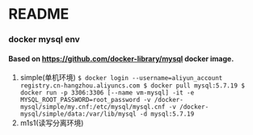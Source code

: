 # README

### docker mysql env
#### Based on https://github.com/docker-library/mysql docker image.

1. simple(单机环境)
`
$ docker login --username=aliyun_account registry.cn-hangzhou.aliyuncs.com
$ docker pull mysql:5.7.19
$ docker run -p 3306:3306 [--name vm-mysql] -it -e MYSQL_ROOT_PASSWORD=root_password -v /docker-mysql/simple/my.cnf:/etc/mysql/mysql.cnf -v /docker-mysql/simple/data:/var/lib/mysql -d mysql:5.7.19
`
2. m1s1(读写分离环境)
